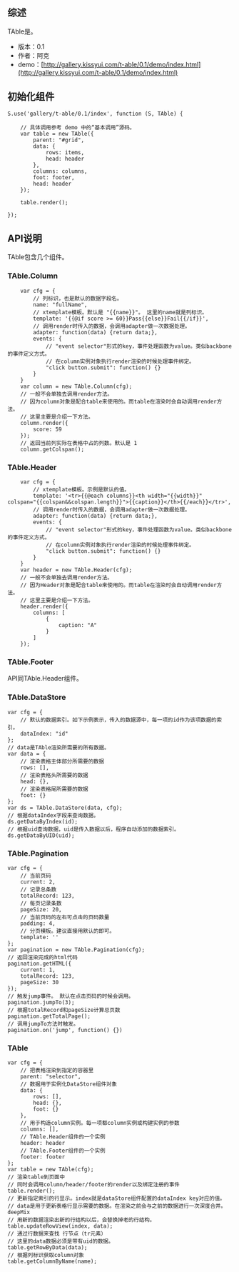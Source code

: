 ## 综述

TAble是。

* 版本：0.1
* 作者：阿克
* demo：[http://gallery.kissyui.com/t-able/0.1/demo/index.html](http://gallery.kissyui.com/t-able/0.1/demo/index.html)

## 初始化组件
		
    S.use('gallery/t-able/0.1/index', function (S, TAble) {
        
        // 具体调用参考 demo 中的“基本调用”源码。
        var table = new TAble({
            parent: "#grid",
            data: {
                rows: items,
                head: header
            },
            columns: columns,
            foot: footer,
            head: header
        });
        
        table.render();
        
    });
	

## API说明

TAble包含几个组件。

### TAble.Column

```
    var cfg = {
        // 列标识，也是默认的数据字段名。
        name: "fullName",
        // xtemplate模板。默认是 "{{name}}"。 这里的name就是列标识。
        template: '{{@if score >= 60}}Pass{{else}}Fail{{/if}}',
        // 调用render时传入的数据，会调用adapter做一次数据处理。
        adapter: function(data) {return data;},
        events: {
            // "event selector"形式的key，事件处理函数为value。类似backbone的事件定义方式。 
            // 在column实例对象执行render渲染的时候处理事件绑定。
            "click button.submit": function() {}
        }
    }
    var column = new TAble.Column(cfg);
    // 一般不会单独去调用render方法。
    // 因为column对象是配合table来使用的。而table在渲染时会自动调用render方法。
    // 这里主要是介绍一下方法。
    column.render({
        score: 59
    });
    // 返回当前列实际在表格中占的列数。默认是 1
    column.getColspan();
```

### TAble.Header

```
    var cfg = {
        // xtemplate模板。示例是默认的值。
        template: '<tr>{{@each columns}}<th width="{{width}}" colspan="{{colspan&&colspan.length}}">{{caption}}</th>{{/each}}</tr>',
        // 调用render时传入的数据，会调用adapter做一次数据处理。
        adapter: function(data) {return data;},
        events: {
            // "event selector"形式的key，事件处理函数为value。类似backbone的事件定义方式。 
            // 在column实例对象执行render渲染的时候处理事件绑定。
            "click button.submit": function() {}
        }
    }
    var header = new TAble.Header(cfg);
    // 一般不会单独去调用render方法。
    // 因为Header对象是配合table来使用的。而table在渲染时会自动调用render方法。
    // 这里主要是介绍一下方法。
    header.render({
        columns: [
            {
                caption: "A"
            }
        ]
    });
```

### TAble.Footer

API同TAble.Header组件。

### TAble.DataStore

```
var cfg = {
    // 默认的数据索引。如下示例表示，传入的数据源中，每一项的id作为该项数据的索引。
    dataIndex: "id"
};
// data是TAble渲染所需要的所有数据。
var data = {
    // 渲染表格主体部分所需要的数据
    rows: [],
    // 渲染表格头所需要的数据
    head: {},
    // 渲染表格尾所需要的数据
    foot: {}
};
var ds = TAble.DataStore(data, cfg);
// 根据dataIndex字段来查询数据。
ds.getDataByIndex(id);
// 根据uid查询数据，uid是传入数据以后，程序自动添加的数据索引。
ds.getDataByUID(uid);
```

### TAble.Pagination

```
var cfg = {
    // 当前页码
    current: 2,
    // 记录总条数
    totalRecord: 123,
    // 每页记录条数
    pageSize: 20,
    // 当前页码的左右可点击的页码数量
    padding: 4,
    // 分页模板。建议直接用默认的即可。 
    template: ''
};
var pagination = new TAble.Pagination(cfg);
// 返回渲染完成的html代码
pagination.getHTML({
    current: 1,
    totalRecord: 123,
    pageSize: 30
});
// 触发jump事件。 默认在点击页码的时候会调用。
pagination.jumpTo(3);
// 根据totalRecord和pageSize计算总页数
pagination.getTotalPage();
// 调用jumpTo方法时触发。
pagination.on('jump', function() {})
```

### TAble

```
var cfg = {
    // 把表格渲染到指定的容器里
    parent: "selector",
    // 数据用于实例化DataStore组件对象
    data: {
        rows: [],
        head: {},
        foot: {}
    },
    // 用于构造column实例。每一项都column实例或构建实例的参数
    columns: [],
    // TAble.Header组件的一个实例
    header: header
    // TAble.Footer组件的一个实例
    footer: footer
};
var table = new TAble(cfg);
// 渲染table到页面中
// 同时会调用column/header/footer的render以及绑定注册的事件
table.render();
// 更新指定索引的行显示。index就是dataStore组件配置的dataIndex key对应的值。
// data是用于更新表格行显示需要的数据。在渲染之前会与之前的数据进行一次深度合并。deepMix
// 用新的数据渲染出新的行结构以后，会替换掉老的行结构。
table.updateRowView(index, data);
// 通过行数据来查找 行节点（tr元素）
// 这里的data数据必须是带有uid的数据。
table.getRowByData(data);
// 根据列标识获取column对象
table.getColumnByName(name);
```